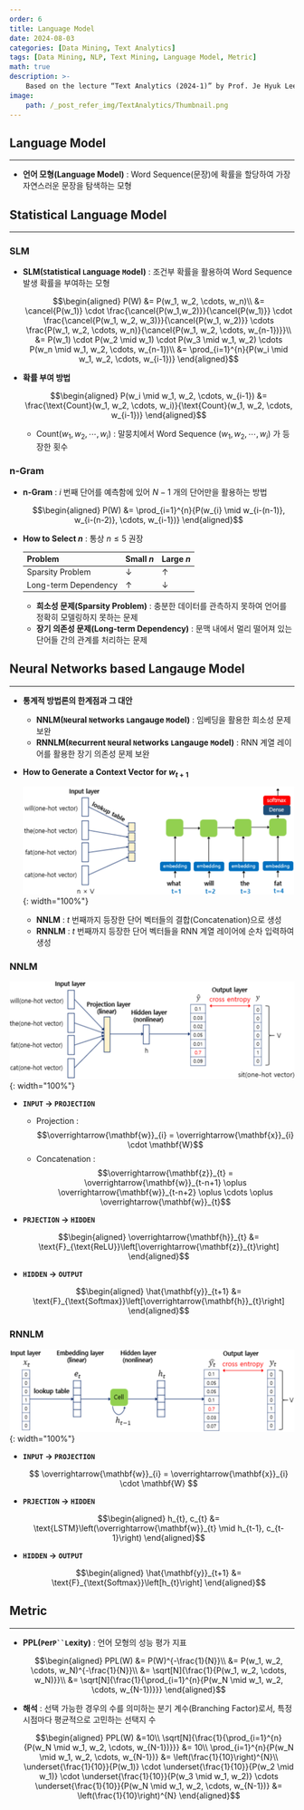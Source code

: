 ```yaml
---
order: 6
title: Language Model
date: 2024-08-03
categories: [Data Mining, Text Analytics]
tags: [Data Mining, NLP, Text Mining, Language Model, Metric]
math: true
description: >-
    Based on the lecture “Text Analytics (2024-1)” by Prof. Je Hyuk Lee, Dept. of Data Science, The Grad. School, Kookmin Univ.
image:
    path: /_post_refer_img/TextAnalytics/Thumbnail.png
---
```


## Language Model
-----

- **언어 모형(Language Model)** : Word Sequence(문장)에 확률을 할당하여 가장 자연스러운 문장을 탐색하는 모형

## Statistical Language Model
-----

### SLM

- **SLM(`S`tatistical `L`anguage `M`odel)** : 조건부 확률을 활용하여 Word Sequence 발생 확률을 부여하는 모형

    $$\begin{aligned}
    P(W)
    &= P(w_1, w_2, \cdots, w_n)\\
    &= \cancel{P(w_1)} \cdot \frac{\cancel{P(w_1,w_2)}}{\cancel{P(w_1)}} \cdot \frac{\cancel{P(w_1, w_2, w_3)}}{\cancel{P(w_1, w_2)}} \cdots \frac{P(w_1, w_2, \cdots, w_n)}{\cancel{P(w_1, w_2, \cdots, w_{n-1})}}\\
    &= P(w_1) \cdot P(w_2 \mid w_1) \cdot P(w_3 \mid w_1, w_2) \cdots P(w_n \mid w_1, w_2, \cdots, w_{n-1})\\
    &= \prod_{i=1}^{n}{P(w_i \mid w_1, w_2, \cdots, w_{i-1})}
    \end{aligned}$$

- **확률 부여 방법**

    $$\begin{aligned}
    P(w_i \mid w_1, w_2, \cdots, w_{i-1})
    &= \frac{\text{Count}(w_1, w_2, \cdots, w_i)}{\text{Count}(w_1, w_2, \cdots, w_{i-1})}
    \end{aligned}$$

    - $\text{Count}(w_1, w_2, \cdots, w_i)$ : 말뭉치에서 Word Sequence $(w_1, w_2, \cdots, w_i)$ 가 등장한 횟수

### n-Gram

- **n-Gram** : $i$ 번째 단어를 예측함에 있어 $N-1$ 개의 단어만을 활용하는 방법

    $$\begin{aligned}
    P(W)
    &= \prod_{i=1}^{n}{P(w_{i} \mid w_{i-(n-1)}, w_{i-(n-2)}, \cdots, w_{i-1})}
    \end{aligned}$$

- **How to Select $n$** : 통상 $n \le 5$ 권장

    | Problem | Small $n$ | Large $n$ | 
    |---|---|---|
    | Sparsity Problem | $\downarrow$ | $\uparrow$ |
    | Long-term Dependency | $\uparrow$ | $\downarrow$ |

    - **희소성 문제(Sparsity Problem)** : 충분한 데이터를 관측하지 못하여 언어를 정확히 모델링하지 못하는 문제
    - **장기 의존성 문제(Long-term Dependency)** : 문맥 내에서 멀리 떨어져 있는 단어들 간의 관계를 처리하는 문제

## Neural Networks based Langauge Model
-----

- **통계적 방법론의 한계점과 그 대안**
    - **NNLM(`N`eural `N`etworks `L`angauge `M`odel)** : 임베딩을 활용한 희소성 문제 보완
    - **RNNLM(`R`ecurrent `N`eural `N`etworks `L`angauge `M`odel)** : RNN 계열 레이어를 활용한 장기 의존성 문제 보완

- **How to Generate a Context Vector for $w_{t+1}$**

    ![03](/_post_refer_img/TextAnalytics/06-03.png){: width="100%"}

    - **NNLM** : $t$ 번째까지 등장한 단어 벡터들의 결합(Concatenation)으로 생성
    - **RNNLM** : $t$ 번째까지 등장한 단어 벡터들을 RNN 계열 레이어에 순차 입력하여 생성

### NNLM

![01](/_post_refer_img/TextAnalytics/06-01.png){: width="100%"}

- **`INPUT` → `PROJECTION`**
    - Projection : $$\overrightarrow{\mathbf{w}}_{i} = \overrightarrow{\mathbf{x}}_{i} \cdot \mathbf{W}$$
    - Concatenation : $$\overrightarrow{\mathbf{z}}_{t} = \overrightarrow{\mathbf{w}}_{t-n+1} \oplus \overrightarrow{\mathbf{w}}_{t-n+2} \oplus \cdots \oplus \overrightarrow{\mathbf{w}}_{t}$$

- **`PRJECTION` → `HIDDEN`**

    $$\begin{aligned}
    \overrightarrow{\mathbf{h}}_{t}
    &= \text{F}_{\text{ReLU}}\left[\overrightarrow{\mathbf{z}}_{t}\right]
    \end{aligned}$$

- **`HIDDEN` → `OUTPUT`**

    $$\begin{aligned}
    \hat{\mathbf{y}}_{t+1}
    &= \text{F}_{\text{Softmax}}\left[\overrightarrow{\mathbf{h}}_{t}\right]
    \end{aligned}$$

### RNNLM

![02](/_post_refer_img/TextAnalytics/06-02.png){: width="100%"}

- **`INPUT` → `PROJECTION`**

    $$
    \overrightarrow{\mathbf{w}}_{i}
    = \overrightarrow{\mathbf{x}}_{i} \cdot \mathbf{W}
    $$

- **`PRJECTION` → `HIDDEN`**

    $$\begin{aligned}
    h_{t}, c_{t}
    &= \text{LSTM}\left(\overrightarrow{\mathbf{w}}_{t} \mid h_{t-1}, c_{t-1}\right)
    \end{aligned}$$

- **`HIDDEN` → `OUTPUT`**

    $$\begin{aligned}
    \hat{\mathbf{y}}_{t+1}
    &= \text{F}_{\text{Softmax}}\left[h_{t}\right]
    \end{aligned}$$

## Metric
-----

- **PPL(`P`er`P``L`exity)** : 언어 모형의 성능 평가 지표

    $$\begin{aligned}
    PPL(W)
    &= P(W)^{-\frac{1}{N}}\\
    &= P(w_1, w_2, \cdots, w_N)^{-\frac{1}{N}}\\
    &= \sqrt[N]{\frac{1}{P(w_1, w_2, \cdots, w_N)}}\\
    &= \sqrt[N]{\frac{1}{\prod_{i=1}^{n}{P(w_N \mid w_1, w_2, \cdots, w_{N-1})}}}
    \end{aligned}$$

- **해석** : 선택 가능한 경우의 수를 의미하는 분기 계수(Branching Factor)로서, 특정 시점마다 평균적으로 고민하는 선택지 수

    $$\begin{aligned}
    PPL(W)
    &=10\\
    \sqrt[N]{\frac{1}{\prod_{i=1}^{n}{P(w_N \mid w_1, w_2, \cdots, w_{N-1})}}}
    &= 10\\
    \prod_{i=1}^{n}{P(w_N \mid w_1, w_2, \cdots, w_{N-1})}
    &= \left(\frac{1}{10}\right)^{N}\\
    \underset{\frac{1}{10}}{P(w_1)} \cdot \underset{\frac{1}{10}}{P(w_2 \mid w_1)} \cdot \underset{\frac{1}{10}}{P(w_3 \mid w_1, w_2)} \cdots \underset{\frac{1}{10}}{P(w_N \mid w_1, w_2, \cdots, w_{N-1})}
    &= \left(\frac{1}{10}\right)^{N}
    \end{aligned}$$